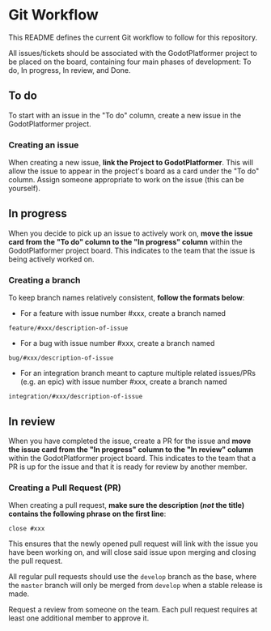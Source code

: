 # Git Workflow
This README defines the current Git workflow to follow for this repository.

All issues/tickets should be associated with the GodotPlatformer project to be placed on the board, containing four main phases of development: To do, In progress, In review, and Done.

## To do
To start with an issue in the "To do" column, create a new issue in the GodotPlatformer project.

### Creating an issue
When creating a new issue, **link the Project to GodotPlatformer**. This will allow the issue to appear in the project's board as a card under the "To do" column. Assign someone appropriate to work on the issue (this can be yourself).

## In progress
When you decide to pick up an issue to actively work on, **move the issue card from the "To do" column to the "In progress" column** within the GodotPlatformer project board. This indicates to the team that the issue is being actively worked on.

### Creating a branch
To keep branch names relatively consistent, **follow the formats below**:

* For a feature with issue number #xxx, create a branch named

`feature/#xxx/description-of-issue`

* For a bug with issue number #xxx, create a branch named

`bug/#xxx/description-of-issue`

* For an integration branch meant to capture multiple related issues/PRs (e.g. an epic) with issue number #xxx, create a branch named

`integration/#xxx/description-of-issue`

## In review
When you have completed the issue, create a PR for the issue and **move the issue card from the "In progress" column to the "In review" column** within the GodotPlatformer project board. This indicates to the team that a PR is up for the issue and that it is ready for review by another member.

### Creating a Pull Request (PR)
When creating a pull request, **make sure the description (_not_ the title) contains the following phrase on the first line**:

`close #xxx`

This ensures that the newly opened pull request will link with the issue you have been working on, and will close said issue upon merging and closing the pull request.

All regular pull requests should use the `develop` branch as the base, where the `master` branch will only be merged from `develop` when a stable release is made.

Request a review from someone on the team. Each pull request requires at least one additional member to approve it.
